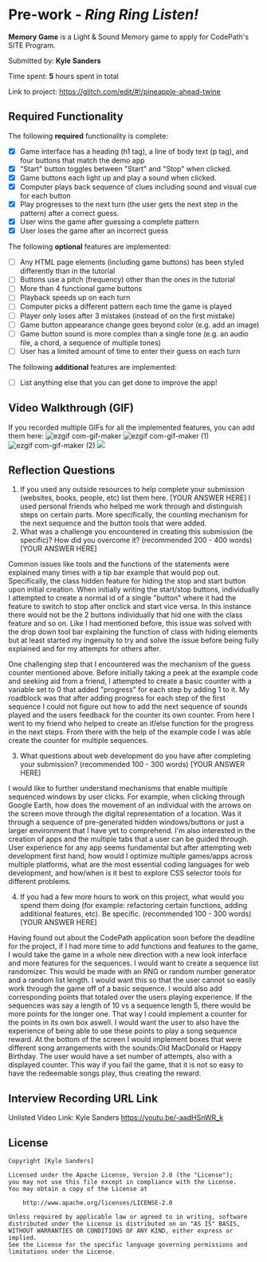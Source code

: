 # Pre-work - *Ring Ring Listen!*

**Memory Game** is a Light & Sound Memory game to apply for CodePath's SITE Program. 

Submitted by: **Kyle Sanders**

Time spent: **5** hours spent in total

Link to project: https://glitch.com/edit/#!/pineapple-ahead-twine

## Required Functionality

The following **required** functionality is complete:

* [x] Game interface has a heading (h1 tag), a line of body text (p tag), and four buttons that match the demo app
* [x] "Start" button toggles between "Start" and "Stop" when clicked. 
* [x] Game buttons each light up and play a sound when clicked. 
* [x] Computer plays back sequence of clues including sound and visual cue for each button
* [x] Play progresses to the next turn (the user gets the next step in the pattern) after a correct guess. 
* [x] User wins the game after guessing a complete pattern
* [x] User loses the game after an incorrect guess

The following **optional** features are implemented:

* [ ] Any HTML page elements (including game buttons) has been styled differently than in the tutorial
* [ ] Buttons use a pitch (frequency) other than the ones in the tutorial
* [ ] More than 4 functional game buttons
* [ ] Playback speeds up on each turn
* [ ] Computer picks a different pattern each time the game is played
* [ ] Player only loses after 3 mistakes (instead of on the first mistake)
* [ ] Game button appearance change goes beyond color (e.g. add an image)
* [ ] Game button sound is more complex than a single tone (e.g. an audio file, a chord, a sequence of multiple tones)
* [ ] User has a limited amount of time to enter their guess on each turn

The following **additional** features are implemented:

- [ ] List anything else that you can get done to improve the app!

## Video Walkthrough (GIF)

If you recorded multiple GIFs for all the implemented features, you can add them here:
![ezgif com-gif-maker](https://user-images.githubusercontent.com/91567348/160967718-b2e3a9ff-74d3-49cb-8460-3879f7112103.gif)
![ezgif com-gif-maker (1)](https://user-images.githubusercontent.com/91567348/160968377-4d0dcc02-35ae-416d-9409-07b2911b5bd8.gif)
![ezgif com-gif-maker (2)](https://user-images.githubusercontent.com/91567348/160968822-c20eba6a-83c7-4ff6-aed3-d98b9344b4e0.gif)
![](gif4-link-here)

## Reflection Questions
1. If you used any outside resources to help complete your submission (websites, books, people, etc) list them here. 
[YOUR ANSWER HERE]
I used personal friends who helped me work through and distinguish steps on certain parts. More specifically, the counting mechanism for the next sequence and the button tools that were added.
2. What was a challenge you encountered in creating this submission (be specific)? How did you overcome it? (recommended 200 - 400 words) 
[YOUR ANSWER HERE]

Common issues like tools and the functions of the statements were explained many times with a tip bar example that would pop out. Specifically, the class hidden feature for hiding the stop and start button upon initial creation. When initially writing the start/stop buttons, individually I attempted to create a normal id of a single "button" where it had the feature to switch to stop after onclick and start vice versa. In this instance there would not be the 2 buttons individually that hid one with the class feature and so on. Like I had mentioned before, this issue was solved with the drop down tool bar explaining the function of class with hiding elements but at least started my ingenuity to try and solve the issue before being fully explained and for my attempts for others after.

One challenging step that I encountered was the mechanism of the guess counter mentioned above. Before initially taking a peek at the example code and seeking aid from a friend, I attempted to create a basic counter with a variable set to 0 that added "progress" for each step by adding 1 to it. My roadblock was that after adding progress for each step of the first sequence I could not figure out how to add the next sequence of sounds played and the users feedback for the counter its own counter. From here I went to  my friend who helped to create an if/else function for the progress in the next steps. From there with the help of the example code I was able create the counter for multiple sequences. 

3. What questions about web development do you have after completing your submission? (recommended 100 - 300 words) 
[YOUR ANSWER HERE]

I would like to further understand mechanisms that enable multiple sequenced windows by user clicks. For example, when clicking through Google Earth, how does the movement of an individual with the arrows on the screen move through the digital representation of a location. Was it through a sequence of pre-generated hidden windows/buttons or just a larger environment that I have yet to comprehend. I'm also interested in the creation of apps and the multiple tabs that a user can be guided through. User experience for any app seems fundamental but after attempting web development first hand, how would I optimize multiple games/apps across multiple platforms, what are the most essential coding languages for web development, and how/when is it best to explore CSS selector tools for different problems.

4. If you had a few more hours to work on this project, what would you spend them doing (for example: refactoring certain functions, adding additional features, etc). Be specific. (recommended 100 - 300 words) 
[YOUR ANSWER HERE]

Having found out about the CodePath application soon before the deadline for the project, if I had more time to add functions and features to the game, I would take the game in a whole new direction with a new look interface and more features for the sequences. I would want to create a sequence list randomizer. This would be made with an RNG or random number generator and a random list length. I would want this so that the user cannot so easily work through the game off of a basic sequence. I would also add corresponding points that totaled over the users playing experience. If the sequences was say a length of 10 vs a sequence length 5, there would be more points for the longer one. That way I could implement a counter for the points in its own box aswell. I would want the user to also have the experience of being able to use these points to play a song sequence reward. At the bottom of the screen I would implement boxes that were different song arrangements with the sounds:Old MacDonald or Happy Birthday. The user would have a set number of attempts, also with a displayed counter. This way if you fail the game, that it is not so easy to have the redeemable songs play, thus creating the reward.



## Interview Recording URL Link
Unlisted Video Link: Kyle Sanders
https://youtu.be/-aadHSnWR_k


## License

    Copyright [Kyle Sanders]

    Licensed under the Apache License, Version 2.0 (the "License");
    you may not use this file except in compliance with the License.
    You may obtain a copy of the License at

        http://www.apache.org/licenses/LICENSE-2.0

    Unless required by applicable law or agreed to in writing, software
    distributed under the License is distributed on an "AS IS" BASIS,
    WITHOUT WARRANTIES OR CONDITIONS OF ANY KIND, either express or implied.
    See the License for the specific language governing permissions and
    limitations under the License.
